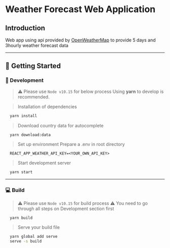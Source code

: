 # Weather Forecast Web Application


## Introduction

Web app using api provided by [OpenWeatherMap](https://openweathermap.org/current) to provide 5 days and 3hourly weather forecast data

<hr/>

## 🚀 Getting Started


### 📲 Development

> ⚠️ Please use `Node v10.15` for below process
Using <strong>yarn</strong> to develop is recommended.

> Installation of dependencies
```bash
  yarn install
```

> Download country data for autocomplete
```bash
  yarn download:data
```

> Set up environment
Prepare a .env in root directory
```
  REACT_APP_WEATHER_API_KEY=<YOUR_OWN_API_KEY>
```

> Start development server
```bash
  yarn start
```

<hr/>

### 💻 Build

> ⚠️ Please use `Node v10.15` for build process
> ⚠️ You need to go through all steps on Development section first

```bash
  yarn build
```

> Serve your build file
```bash
  yarn global add serve
  serve -s build
```
